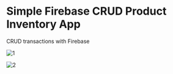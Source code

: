 # Simple Firebase CRUD Product Inventory App

CRUD transactions with Firebase

![1](https://github.com/BilalSevinc16/Basic_Firebase_CRUD_ProductInventory/assets/146417248/02a12814-082f-4611-9578-d70a62fb69e6)

![2](https://github.com/BilalSevinc16/Basic_Firebase_CRUD_ProductInventory/assets/146417248/a37d345a-fc00-46b5-9e8f-7cafc00ec5a3)

